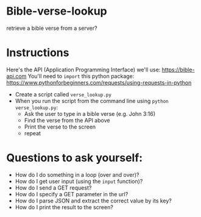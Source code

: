 # Bible-verse-lookup
retrieve a bible verse from a server?


# Instructions
Here's the API (Application Programming Interface) we'll use: https://bible-api.com
You'll need to `import` this python package: https://www.pythonforbeginners.com/requests/using-requests-in-python

- Create a script called `verse_lookup.py`
- When you run the script from the command line using `python verse_lookup.py`:
  - Ask the user to type in a bible verse (e.g. John 3:16)
  - Find the verse from the API above
  - Print the verse to the screen
  - repeat

# Questions to ask yourself:
- How do I do something in a loop (over and over)?
- How do I get user input (using the `input` function)?
- How do I send a GET request?
- How do I specify a GET parameter in the url?
- How do I parse JSON and extract the correct value by its key?
- How do I print the result to the screen?
